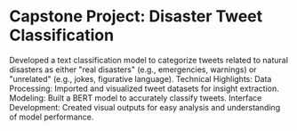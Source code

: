 # Capstone Project: Disaster Tweet Classification

Developed a text classification model to categorize tweets related to natural disasters as either "real disasters" (e.g., emergencies, warnings) or "unrelated" (e.g., jokes, figurative language).
Technical Highlights:
Data Processing: Imported and visualized tweet datasets for insight extraction.
Modeling: Built a BERT model to accurately classify tweets.
Interface Development: Created visual outputs for easy analysis and understanding of model performance.

